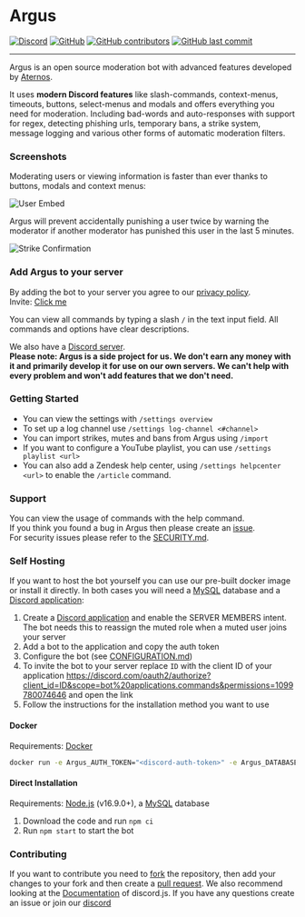 # Argus
[![Discord](https://img.shields.io/discord/826482655893127248?style=plastic)](https://discord.gg/zYYhgPtmxw)
[![GitHub](https://img.shields.io/github/license/aternosorg/Argus?style=plastic)](https://github.com/aternosorg/Argus/blob/master/LICENSE)
[![GitHub contributors](https://img.shields.io/github/contributors/aternosorg/Argus?style=plastic)](https://github.com/aternosorg/Argus/graphs/contributors)
[![GitHub last commit](https://img.shields.io/github/last-commit/aternosorg/Argus?style=plastic)](https://github.com/aternosorg/Argus/commits/)

---
Argus is an open source moderation bot with advanced features developed by [Aternos](https://aternos.org/).

It uses **modern Discord features** like slash-commands, context-menus, timeouts, buttons, select-menus
and modals and offers everything you need for moderation. Including bad-words and auto-responses
with support for regex, detecting phishing urls, temporary bans, a strike system, message logging
and various other forms of automatic moderation filters.


### Screenshots
Moderating users or viewing information is faster than ever thanks to buttons, modals and context menus:

![User Embed](https://user-images.githubusercontent.com/45244473/196917527-cff86e16-f074-493d-8067-a85c0599c102.png)

Argus will prevent accidentally punishing a user twice by warning the moderator if another moderator
has punished this user in the last 5 minutes.

![Strike Confirmation](https://user-images.githubusercontent.com/45244473/196927951-5a3f8cda-8cda-4824-a094-ee868a335709.png)

### Add Argus to your server
By adding the bot to your server you agree to our [privacy policy](https://aternos.gmbh/en/Argus/privacy). <br>
Invite: [Click me](https://discord.com/oauth2/authorize?client_id=790967448111153153&scope=bot%20applications.commands&permissions=1099780074646)

You can view all commands by typing a slash `/` in the text input field. 
All commands and options have clear descriptions.

We also have a [Discord server](https://discord.gg/zYYhgPtmxw). <br>
**Please note: Argus is a side project for us. 
We don't earn any money with it and primarily develop it for use on our own servers. 
We can't help with every problem and won't add features that we don't need.**

### Getting Started
- You can view the settings with `/settings overview`
- To set up a log channel use `/settings log-channel <#channel>`
- You can import strikes, mutes and bans from Argus using `/import`
- If you want to configure a YouTube playlist, you can use `/settings playlist <url>`
- You can also add a Zendesk help center, using `/settings helpcenter <url>` to enable the `/article` command.

### Support
You can view the usage of commands with the help command.<br>
If you think you found a bug in Argus then please create an [issue](https://github.com/aternosorg/Argus/issues). <br>
For security issues please refer to the [SECURITY.md](./SECURITY.md).

### Self Hosting
If you want to host the bot yourself you can use our pre-built docker image or install it directly.
In both cases you will need a [MySQL](https://dev.mysql.com/downloads/mysql/) database and a 
[Discord application](https://discord.com/developers/applications/):

1. Create a [Discord application](https://discord.com/developers/applications/) and enable the SERVER MEMBERS intent.
   The bot needs this to reassign the muted role when a muted user joins your server
2. Add a bot to the application and copy the auth token
3. Configure the bot (see [CONFIGURATION.md](./CONFIGURATION.md))
4. To invite the bot to your server replace `ID` with the client ID of your application
   https://discord.com/oauth2/authorize?client_id=ID&scope=bot%20applications.commands&permissions=1099780074646 and open the link
5. Follow the instructions for the installation method you want to use

#### Docker
Requirements: [Docker](https://docs.docker.com/get-docker/)
```bash 
docker run -e Argus_AUTH_TOKEN="<discord-auth-token>" -e Argus_DATABASE_HOST="<database-host>" -e Argus_DATABASE_PASSWORD="<database-password>" ghcr.io/aternosorg/Argus
```

#### Direct Installation
Requirements: [Node.js](https://nodejs.org/en/download/) (v16.9.0+), a [MySQL](https://dev.mysql.com/downloads/mysql/) database
1. Download the code and run `npm ci`
2. Run `npm start` to start the bot

### Contributing
If you want to contribute you need to [fork](https://docs.github.com/en/github/getting-started-with-github/fork-a-repo)
the repository, then add your changes to your fork and then create a [pull request](https://github.com/aternosorg/Argus/compare).
We also recommend looking at the [Documentation](https://discord.js.org/#/docs/) of discord.js. If you have any questions
create an issue or join our [discord](#add-Argus-to-your-server)
